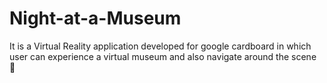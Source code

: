 # Night-at-a-Museum
It is a Virtual Reality application developed for google cardboard in which user can experience a virtual museum and also navigate around  the scene 🌃 

